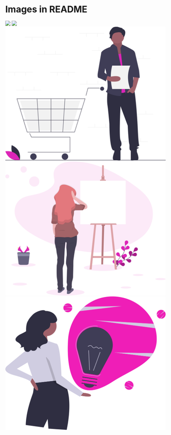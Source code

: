 # Images in README

![](images/plans.jpg)
![](images/insire.jpg)
![](images/pic3.svg)
![](images/pic2.svg)
![](images/pic1.svg)
